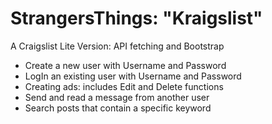 # StrangersThings: "Kraigslist"

A Craigslist Lite Version: API fetching and Bootstrap

- Create a new user with Username and Password
- LogIn an existing user with Username and Password
- Creating ads: includes Edit and Delete functions
- Send and read a message from another user
- Search posts that contain a specific keyword

